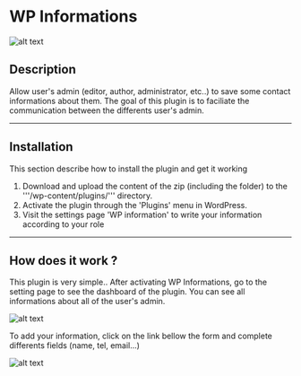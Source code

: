 # WP Informations

![alt text](http://image.prntscr.com/image/1aaaa2b9915a4c59990e2744f561f5b6.jpeg)

## Description

Allow user's admin (editor, author, administrator, etc..) to save some contact informations about them. The goal of this plugin is to faciliate the communication between the differents user's admin.

***

## Installation

This section describe how to install the plugin and get it working

1. Download and upload the content of the zip (including the folder) to the '''/wp-content/plugins/''' directory.
2. Activate the plugin through the 'Plugins' menu in WordPress.
3. Visit the settings page 'WP information' to write your information according to your role

***

## How does it work ?

This plugin is very simple.. After activating WP Informations, go to the setting page to see the dashboard of the plugin. You can see all informations about all of the user's admin. 

![alt text](http://image.prntscr.com/image/08e63b69ebe547e796d577a4aa633c6d.jpeg)

To add your information, click on the link bellow the form and complete differents fields (name, tel, email...)

![alt text](http://image.prntscr.com/image/6df79b013e9d4d56b64a971d497fc27f.jpeg)
